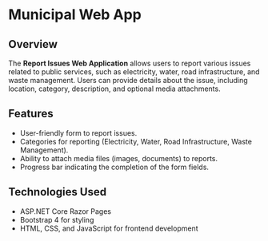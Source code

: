 # Municipal Web App

## Overview
The **Report Issues Web Application** allows users to report various issues related to public services, such as electricity, water, road infrastructure, and waste management. Users can provide details about the issue, including location, category, description, and optional media attachments.

## Features
- User-friendly form to report issues.
- Categories for reporting (Electricity, Water, Road Infrastructure, Waste Management).
- Ability to attach media files (images, documents) to reports.
- Progress bar indicating the completion of the form fields.

## Technologies Used
- ASP.NET Core Razor Pages
- Bootstrap 4 for styling
- HTML, CSS, and JavaScript for frontend development
